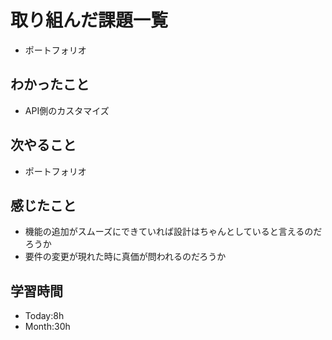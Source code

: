# 取り組んだ課題一覧
- ポートフォリオ
## わかったこと
- API側のカスタマイズ
## 次やること
- ポートフォリオ
## 感じたこと
- 機能の追加がスムーズにできていれば設計はちゃんとしていると言えるのだろうか
- 要件の変更が現れた時に真価が問われるのだろうか
## 学習時間
- Today:8h
- Month:30h

